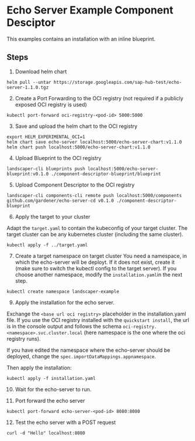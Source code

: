 # Echo Server Example Component Desciptor

This examples contains an installation with an inline blueprint.
## Steps
1. Download helm chart 
```
helm pull --untar https://storage.googleapis.com/sap-hub-test/echo-server-1.1.0.tgz
```
2. Create a Port Forwarding to the OCI registry
(not required if a publicly exposed OCI registry is used)
```
kubectl port-forward oci-registry-<pod-id> 5000:5000
```

3. Save and upload the helm chart to the OCI registry
```
export HELM_EXPERIMENTAL_OCI=1
helm chart save echo-server localhost:5000/echo-server-chart:v1.1.0
helm chart push localhost:5000/echo-server-chart:v1.1.0
```
4. Upload Blueprint to the OCI registry
```
landscaper-cli blueprints push localhost:5000/echo-server-blueprint:v0.1.0 ./component-descriptor-blueprint/blueprint
```

5. Upload Component Descriptor to the OCI registry
```
landscaper-cli components-cli remote push localhost:5000/components github.com/gardener/echo-server-cd v0.1.0 ./component-descriptor-blueprint
```

6. Apply the target to your cluster

Adapt the `target.yaml` to contain the kubeconfig of your target cluster.
The target cluster can be any kubernetes cluster (including the same cluster).
```
kubectl apply -f ../target.yaml
```
7. Create a target namespace on target cluster
You need a namespace, in which the echo-server will be deployt. If it does not exist, create it (make sure to switch the kubectl config to the target server). If you choose another namespace, modify the `installation.yaml`in the next step.

```
kubectl create namespace landscaper-example
```

9. Apply the installation for the echo server.

Exchange the `<base url oci registry>` placeholder in the installation.yaml file. If you use the OCI registry installed 
with the `quickstart install`, the url is in the console output and follows the 
schema `oci-registry.<namespace>.svc.cluster.local` (here namespace is the one where the oci registry runs).

If you have edited the namespace where the echo-server should be deployed, change the 
`spec.importDataMappings.appnamespace`.

Then apply the installation:
```
kubectl apply -f installation.yaml
```

10. Wait for the echo-server to run.

11. Port forward the echo server
```
kubectl port-forward echo-server-<pod-id> 8080:8080

```
12. Test the echo server with a POST request
```
curl -d "Hello" localhost:8080
```

